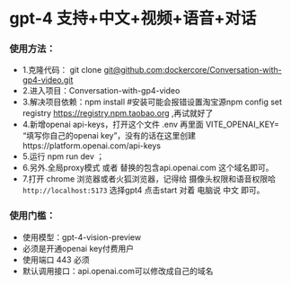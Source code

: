 
# gpt-4   支持+中文+视频+语音+对话



### 使用方法：

- 1.克隆代码： git clone [ git@github.com:dockercore/Conversation-with-gp4-video.git](https://github.com/dockercore/Conversation-with-gp4-video.git)
- 2.进入项目：Conversation-with-gp4-video
- 3.解决项目依赖：npm install  #安装可能会报错设置淘宝源npm config set registry https://registry.npm.taobao.org ,再试就好了
- 4.新增openai api-keys，打开这个文件 .env 再里面  VITE_OPENAI_KEY= “填写你自己的openai key”，没有的话在这里创建https://platform.openai.com/api-keys
- 5.运行 npm run dev ；
- 6.另外.全局proxy模式 或者 替换的包含api.openai.com 这个域名即可。
- 7.打开 chrome 浏览器或者火狐浏览器，记得给 摄像头权限和语音权限哈 `http://localhost:5173` 选择gpt4 点击start 对着 电脑说 中文 即可。


### 使用门槛：
- 使用模型：gpt-4-vision-preview
- 必须是开通openai key付费用户
- 使用端口 443 必须
- 默认调用接口：api.openai.com可以修改成自己的域名
